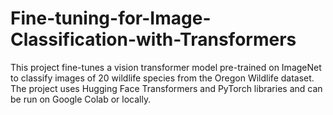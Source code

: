 # Fine-tuning-for-Image-Classification-with-Transformers
This project fine-tunes a vision transformer model pre-trained on ImageNet to classify images of 20 wildlife species from the Oregon Wildlife dataset. The project uses Hugging Face Transformers and PyTorch libraries and can be run on Google Colab or locally.
